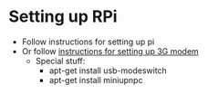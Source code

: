 
# Setting up RPi

* Follow instructions for setting up pi
* Or follow [instructions for setting up 3G modem](http://erlblog.lewin.nu/2013/08/making-raspberry-pi-3g-bridge-hotspot.html)
  * Special stuff:
    * apt-get install usb-modeswitch
    * apt-get install miniupnpc


